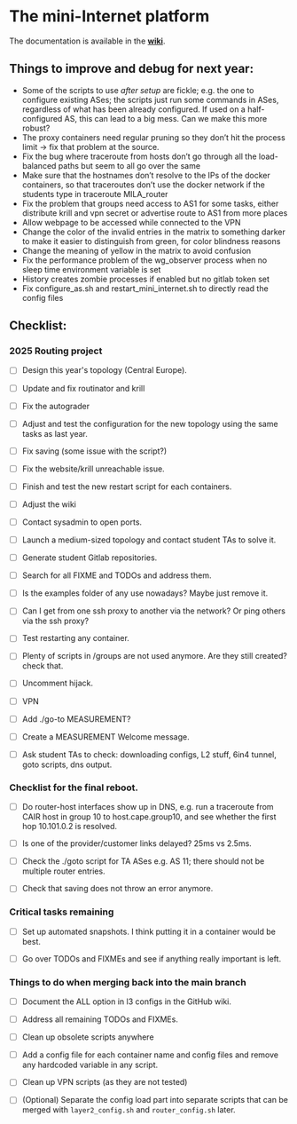 # The mini-Internet platform

The documentation is available in the [**wiki**](https://github.com/nsg-ethz/mini_internet_project/wiki).


## Things to improve and debug for next year:
- Some of the scripts to use *after setup* are fickle; e.g. the one to configure existing ASes; the scripts just run some commands in ASes, regardless of what has been already configured. If used on a half-configured AS, this can lead to a big mess. Can we make this more robust?
- The proxy containers need regular pruning so they don’t hit the process limit → fix that problem at the source.
- Fix the bug where traceroute from hosts don’t go through all the load-balanced paths but seem to all go over the same
- Make sure that the hostnames don’t resolve to the IPs of the docker containers, so that traceroutes don’t use the docker network if the students type in traceroute MILA\_router
- Fix the problem that groups need access to AS1 for some tasks, either distribute krill and vpn secret or advertise route to AS1 from more places
- Allow webpage to be accessed while connected to the VPN
- Change the color of the invalid entries in the matrix to something darker to make it easier to distinguish from green, for color blindness reasons
- Change the meaning of yellow in the matrix to avoid confusion
- Fix the performance problem of the wg\_observer process when no sleep time environment variable is set
- History creates zombie processes if enabled but no gitlab token set
- Fix configure_as.sh and restart_mini_internet.sh to directly read the config files


## Checklist:

### 2025 Routing project

-[ ] Design this year's topology (Central Europe).

-[ ] Update and fix routinator and krill

-[ ] Fix the autograder

-[ ] Adjust and test the configuration for the new topology using the same tasks as last year.

-[ ] Fix saving (some issue with the script?)

-[ ] Fix the website/krill unreachable issue.

-[ ] Finish and test the new restart script for each containers.

-[ ] Adjust the wiki

-[ ] Contact sysadmin to open ports.

-[ ] Launch a medium-sized topology and contact student TAs to solve it.

-[ ] Generate student Gitlab repositories.

-[ ] Search for all FIXME and TODOs and address them.

-[ ] Is the examples folder of any use nowadays? Maybe just remove it.

-[ ] Can I get from one ssh proxy to another via the network? Or ping others via the ssh proxy?

-[ ] Test restarting any container.

-[ ] Plenty of scripts in /groups are not used anymore. Are they still created? check that.

-[ ] Uncomment hijack.

-[ ] VPN

-[ ] Add ./go-to MEASUREMENT?

-[ ] Create a MEASUREMENT Welcome message.

-[ ] Ask student TAs to check: downloading configs, L2 stuff, 6in4 tunnel, goto scripts, dns output.

### Checklist for the final reboot.

-[ ] Do router-host interfaces show up in DNS, e.g. run a traceroute from CAIR host in group 10 to host.cape.group10, and see whether the first hop 10.101.0.2 is resolved.

-[ ] Is one of the provider/customer links delayed? 25ms vs 2.5ms.

-[ ] Check the ./goto script for TA ASes e.g. AS 11; there should not be multiple router entries.

-[ ] Check that saving does not throw an error anymore.

### Critical tasks remaining

-[ ] Set up automated snapshots. I think putting it in a container would be best.

-[ ] Go over TODOs and FIXMEs and see if anything really important is left.

### Things to do when merging back into the main branch

-[ ] Document the ALL option in l3 configs in the GitHub wiki.

-[ ] Address all remaining TODOs and FIXMEs.

-[ ] Clean up obsolete scripts anywhere

-[ ] Add a config file for each container name and config files and remove any hardcoded variable in any script.

-[ ] Clean up VPN scripts (as they are not tested)

-[ ] (Optional) Separate the config load part into separate scripts that can be merged with `layer2_config.sh` and `router_config.sh` later.
